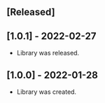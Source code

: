 ## [Released]

## [1.0.1] - 2022-02-27
- Library was released.

## [1.0.0] - 2022-01-28
- Library was created.

